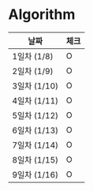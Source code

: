 # Algorithm

| 날짜 | 체크 |
| --- | --- |
| 1일차 (1/8) | O |
| 2일차 (1/9) | O |
| 3일차 (1/10) | O |
| 4일차 (1/11) | O |
| 5일차 (1/12) | O |
| 6일차 (1/13) | O |
| 7일차 (1/14) | O |
| 8일차 (1/15) | O |
| 9일차 (1/16) | O |